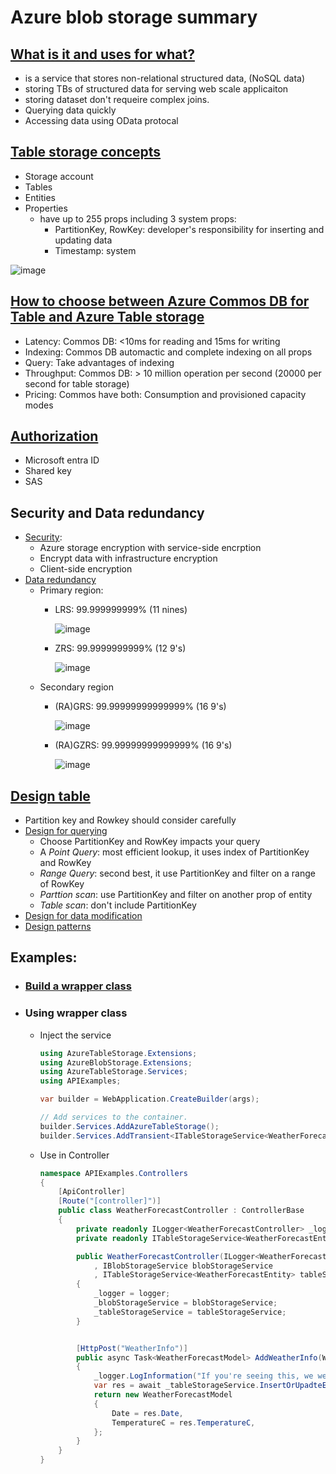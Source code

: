 # Azure blob storage summary

## [What is it and uses for what?](https://learn.microsoft.com/en-us/azure/storage/tables/table-storage-overview)
- is a service that stores non-relational structured data, (NoSQL data)
- storing TBs of structured data for serving web scale applicaiton
- storing dataset don't requeire complex joins.
- Querying data quickly
- Accessing data using OData protocal
## [Table storage concepts](https://learn.microsoft.com/en-us/rest/api/storageservices/Understanding-the-Table-Service-Data-Model)
- Storage account
- Tables
- Entities
- Properties
  - have up to 255 props including 3 system props:
    + PartitionKey, RowKey: developer's responsibility for inserting and updating data
    + Timestamp: system
      
![image](https://github.com/GiangHM/Documents/assets/36400582/2b366f67-9725-40ad-a6ec-1017e57048d6)
## [How to choose between Azure Commos DB for Table and Azure Table storage](https://learn.microsoft.com/en-us/azure/cosmos-db/table/support?toc=https%3A%2F%2Flearn.microsoft.com%2Fen-us%2Fazure%2Fstorage%2Ftables%2Ftoc.json&bc=https%3A%2F%2Flearn.microsoft.com%2Fen-us%2Fazure%2Fbread%2Ftoc.json)
- Latency: Commos DB: <10ms for reading and 15ms for writing
- Indexing: Commos DB automactic and complete indexing on all props
- Query: Take advantages of indexing
- Throughput: Commos DB: > 10 million operation per second (20000 per second for table storage)
- Pricing: Commos have both: Consumption and provisioned capacity modes
## [Authorization](https://learn.microsoft.com/en-us/azure/storage/common/authorize-data-access?toc=%2Fazure%2Fstorage%2Ftables%2Ftoc.json)
- Microsoft entra ID
- Shared key
- SAS
## Security and Data redundancy
- [Security](https://learn.microsoft.com/en-us/azure/storage/common/storage-service-encryption?toc=%2Fazure%2Fstorage%2Ftables%2Ftoc.json):
  - Azure storage encryption with service-side encrption
  - Encrypt data with infrastructure encryption
  - Client-side encryption
- [Data redundancy](https://learn.microsoft.com/en-us/azure/storage/common/storage-redundancy?toc=%2Fazure%2Fstorage%2Ftables%2Ftoc.json)
  - Primary region:
    + LRS: 99.999999999% (11 nines)
      
      ![image](https://github.com/GiangHM/Documents/assets/36400582/3ed0c3f1-ed24-4128-850b-cb45024c0d2a)
    + ZRS: 99.9999999999% (12 9's)
      
      ![image](https://github.com/GiangHM/Documents/assets/36400582/e5bb9e0f-96d6-47b3-a0e5-2d65c9f846ed)
  - Secondary region
    + (RA)GRS: 99.99999999999999% (16 9's)
      
      ![image](https://github.com/GiangHM/Documents/assets/36400582/1b4882ea-c106-4ee2-9a48-ade36a6525c7)
    + (RA)GZRS: 99.99999999999999% (16 9's)
      
      ![image](https://github.com/GiangHM/Documents/assets/36400582/e3fad2be-2208-41a4-89b5-9b5745bc921a)
## [Design table](https://learn.microsoft.com/en-us/azure/storage/tables/table-storage-design-guidelines)
- Partition key and Rowkey should consider carefully
- [Design for querying](https://learn.microsoft.com/en-us/azure/storage/tables/table-storage-design-for-query)
  - Choose PartitionKey and RowKey impacts your query
  - A *Point Query*: most efficient lookup, it uses index of PartitionKey and RowKey
  - *Range Query*: second best, it use PartitionKey and filter on a range of RowKey
  - *Parttion scan*: use PartitionKey and filter on another prop of entity
  - *Table scan*: don't include PartitionKey
- [Design for data modification](https://learn.microsoft.com/en-us/azure/storage/tables/table-storage-design-for-modification)
- [Design patterns](https://learn.microsoft.com/en-us/azure/storage/tables/table-storage-design-patterns)
## Examples:
- ### [Build a wrapper class](https://github.com/GiangHM/PracticalAzureSDKs/tree/main/AzureTableStorage)
- ### Using wrapper class
  - Inject the service
    ```C#
    using AzureTableStorage.Extensions;
    using AzureBlobStorage.Extensions;
    using AzureTableStorage.Services;
    using APIExamples;
    
    var builder = WebApplication.CreateBuilder(args);
    
    // Add services to the container.
    builder.Services.AddAzureTableStorage();
    builder.Services.AddTransient<ITableStorageService<WeatherForecastEntity>, TableStorageService<WeatherForecastEntity>>();

  - Use in Controller
    ```C#
    namespace APIExamples.Controllers
    {
        [ApiController]
        [Route("[controller]")]
        public class WeatherForecastController : ControllerBase
        {
            private readonly ILogger<WeatherForecastController> _logger;
            private readonly ITableStorageService<WeatherForecastEntity> _tableStorageService;
    
            public WeatherForecastController(ILogger<WeatherForecastController> logger
                , IBlobStorageService blobStorageService
                , ITableStorageService<WeatherForecastEntity> tableStorageService)
            {
                _logger = logger;
                _blobStorageService = blobStorageService;
                _tableStorageService = tableStorageService;
            }
    
    
            [HttpPost("WeatherInfo")]
            public async Task<WeatherForecastModel> AddWeatherInfo(WeatherForecastModel item)
            {
                _logger.LogInformation("If you're seeing this, we were generating the sas blob");
                var res = await _tableStorageService.InsertOrUpadteEntityAsync(new WeatherForecastEntity(item));
                return new WeatherForecastModel
                {
                    Date = res.Date,
                    TemperatureC = res.TemperatureC,
                };
            }
        }
    }




